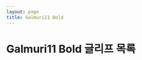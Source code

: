 ```yaml
---
layout: page
title: Galmuri11 Bold
---
```


<link rel="stylesheet" href="./style.css">

# Galmuri11 Bold 글리프 목록

<div id="glyphs" class="galmuri11-bold"></div>

<script src="./bdf.js"></script>
